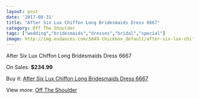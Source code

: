```yaml
---
layout: post
date: '2017-08-31'
title: "After Six Lux Chiffon Long Bridesmaids Dress 6667"
category: Off The Shoulder
tags: ["wedding","bridesmaids","dresses","bridal","special"]
image: http://img.eudances.com/5849-thickbox_default/after-six-lux-chiffon-long-bridesmaids-dress-6667.jpg
---
```

After Six Lux Chiffon Long Bridesmaids Dress 6667

On Sales: **$234.99**
<a href="https://www.eudances.com/en/off-the-shoulder/2056-after-six-lux-chiffon-long-bridesmaids-dress-6667.html"><amp-img layout="responsive" width="600" height="600" src="//img.eudances.com/5849-thickbox_default/after-six-lux-chiffon-long-bridesmaids-dress-6667.jpg" alt="After Six Lux Chiffon Long Bridesmaids Dress 6667 0" /></a>
<a href="https://www.eudances.com/en/off-the-shoulder/2056-after-six-lux-chiffon-long-bridesmaids-dress-6667.html"><amp-img layout="responsive" width="600" height="600" src="//img.eudances.com/5850-thickbox_default/after-six-lux-chiffon-long-bridesmaids-dress-6667.jpg" alt="After Six Lux Chiffon Long Bridesmaids Dress 6667 1" /></a>

Buy it: [After Six Lux Chiffon Long Bridesmaids Dress 6667](https://www.eudances.com/en/off-the-shoulder/2056-after-six-lux-chiffon-long-bridesmaids-dress-6667.html "After Six Lux Chiffon Long Bridesmaids Dress 6667")

View more: [Off The Shoulder](https://www.eudances.com/en/22-off-the-shoulder "Off The Shoulder")